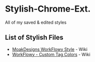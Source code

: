 # Stylish-Chrome-Ext.
All of my saved &amp; edited styles 

## List of Stylish Files

- [MoakDesigns WorkFlowy Style](/MoakDesigns-WorkFlowy.css) - Wiki
- [WorkFlowy - Custom Tag Colors](Stylish-Chrome-Ext./WorkFlowy-Custom-Tag-Colors.css) - Wiki
